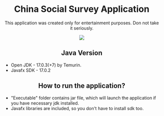 <div align=center>
  <h1>China Social Survey Application</h1>
  <p>This application was created only for entertainment purposes. Don not take it seriously.</p>
  <p></p>
  <img src="https://i.imgur.com/eXoEdE6.png">
  <h2>Java Version</h2>
  <ul align=left>
    <li>Open JDK - 17.0.3(+7) by Temurin.</li>
    <li>Javafx SDK - 17.0.2</li>
  </ul>
  <h2>How to run the application?</h2>
    <ul align=left>
    <li>"Executable" folder contains jar file, which will launch the application if you have necessary jdk installed.</li>
    <li>Javafx libraries are included, so you don't have to install sdk too.</li>
  </ul>
</div>
